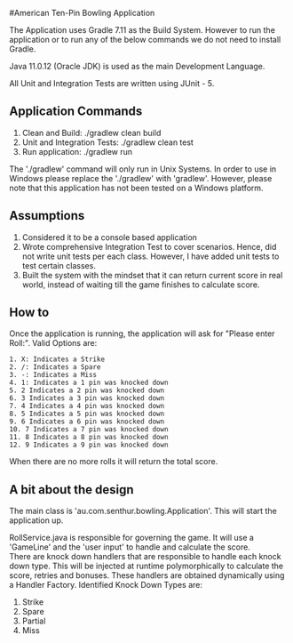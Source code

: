 #American Ten-Pin Bowling Application

The Application uses Gradle 7.11 as the Build System.  However to run the application or to run any of the below commands we do not need to install Gradle.

Java 11.0.12 (Oracle JDK) is used as the main Development Language.

All Unit and Integration Tests are written using JUnit - 5.

## Application Commands

1. Clean and Build: ./gradlew clean build
2. Unit and Integration Tests: ./gradlew clean test
3. Run application: ./gradlew run

The './gradlew' command will only run in Unix Systems.  In order to use in Windows please replace the './gradlew' with 'gradlew'.
However, please note that this application has not been tested on a Windows platform.

## Assumptions

1. Considered it to be a console based application
2. Wrote comprehensive Integration Test to cover scenarios.  Hence, did not write unit tests per each class.  However, I have added unit tests to test certain classes.
3. Built the system with the mindset that it can return current score in real world, instead of waiting till the game finishes to calculate score.

## How to

Once the application is running, the application will ask for "Please enter Roll:".
Valid Options are:

    1. X: Indicates a Strike
    2. /: Indicates a Spare
    3. -: Indicates a Miss
    4. 1: Indicates a 1 pin was knocked down
    5. 2 Indicates a 2 pin was knocked down
    6. 3 Indicates a 3 pin was knocked down
    7. 4 Indicates a 4 pin was knocked down
    8. 5 Indicates a 5 pin was knocked down
    9. 6 Indicates a 6 pin was knocked down
    10. 7 Indicates a 7 pin was knocked down
    11. 8 Indicates a 8 pin was knocked down
    12. 9 Indicates a 9 pin was knocked down

When there are no more rolls it will return the total score.

## A bit about the design

The main class is 'au.com.senthur.bowling.Application'.  This will start the application up.

RollService.java is responsible for governing the game.  It will use a 'GameLine' and the 'user input' to handle and calculate the score.  
There are knock down handlers that are responsible to handle each knock down type. This will be injected at runtime polymorphically to calculate the score, retries and bonuses.  These handlers are obtained dynamically using a Handler Factory.
Identified Knock Down Types are:

1. Strike
2. Spare
3. Partial
4. Miss

